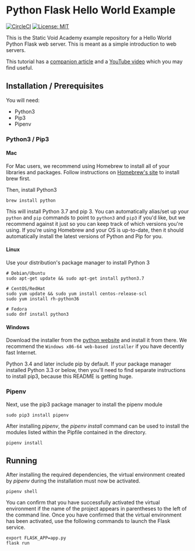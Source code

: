 # Python Flask Hello World Example
[![CircleCI](https://circleci.com/gh/Static-Void-Academy/python-flask-hello.svg?style=svg&circle-token=db22b9ffaa6d80dccae5d024a2220a3274ba5b1f)](https://circleci.com/gh/Static-Void-Academy/python-flask-hello)
[![License: MIT](https://img.shields.io/badge/License-MIT-yellow.svg)](https://opensource.org/licenses/MIT)


This is the Static Void Academy example repository for a Hello World Python Flask web server. This is meant as a simple introduction to web servers.

This tutorial has a [companion article](https://medium.com/static-void-academy/hello-world-in-python-flask-196fc71486ce) and a [YouTube video](https://www.youtube.com/watch?v=Ggr2BSF8bLA) which you may find useful. 

## Installation / Prerequisites
You will need:
- Python3
- Pip3
- Pipenv

### Python3 / Pip3

#### Mac
For Mac users, we recommend using Homebrew to install all of your libraries and packages. Follow instructions on [Homebrew's site](https://brew.sh/#install) to install brew first.

Then, install Python3
```
brew install python
```

This will install Python 3.7 and pip 3. You can automatically alias/set up your `python` and `pip` commands to point to `python3` and `pip3` if you'd like, but we recommend against it just so you can keep track of which versions you're using. If you're using Homebrew and your OS is up-to-date, then it should automatically install the latest versions of Python and Pip for you.

#### Linux
Use your distribution's package manager to install Python 3
```
# Debian/Ubuntu
sudo apt-get update && sudo apt-get install python3.7

# CentOS/RedHat
sudo yum update && sudo yum install centos-release-scl
sudo yum install rh-python36

# Fedora
sudo dnf install python3
```

#### Windows
Download the installer from the [python website](https://www.python.org/downloads/release/python-370/) and install it from there. We recommend the `Windows x86-64 web-based installer` if you have decently fast Internet.

Python 3.4 and later include pip by default. If your package manager installed Python 3.3 or below, then you'll need to find separate instructions to install pip3, because this README is getting huge.


### Pipenv
Next, use the pip3 package manager to install the pipenv module
```
sudo pip3 install pipenv
``` 

After installing _pipenv_, the _pipenv install_ command can be used to install the modules listed within the Pipfile contained in the directory.
```
pipenv install 
```

## Running
After installing the required dependencies, the virtual environment created by _pipenv_ during the installation must now be activated.

```
pipenv shell
```

You can confirm that you have successfully activated the virtual environment if the name of the project appears in parentheses to the left of the command line. Once you have confirmed that the virtual environment has been activated, use the following commands to launch the Flask service.
```
export FLASK_APP=app.py
flask run 
```

